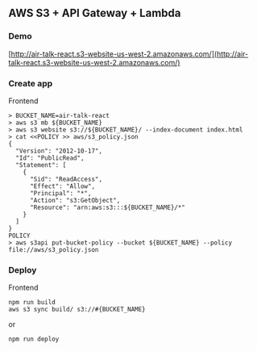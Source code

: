 ## AWS S3 + API Gateway + Lambda
### Demo
[http://air-talk-react.s3-website-us-west-2.amazonaws.com/](http://air-talk-react.s3-website-us-west-2.amazonaws.com/)

### Create app
Frontend

```
> BUCKET_NAME=air-talk-react
> aws s3 mb ${BUCKET_NAME}
> aws s3 website s3://${BUCKET_NAME}/ --index-document index.html
> cat <<POLICY >> aws/s3_policy.json
{
  "Version": "2012-10-17",
  "Id": "PublicRead",
  "Statement": [
    {
      "Sid": "ReadAccess",
      "Effect": "Allow",
      "Principal": "*",
      "Action": "s3:GetObject",
      "Resource": "arn:aws:s3:::${BUCKET_NAME}/*"
    }
  ]
}
POLICY
> aws s3api put-bucket-policy --bucket ${BUCKET_NAME} --policy file://aws/s3_policy.json
```

### Deploy
Frontend

```
npm run build
aws s3 sync build/ s3://#{BUCKET_NAME}
```

or

```
npm run deploy
```
